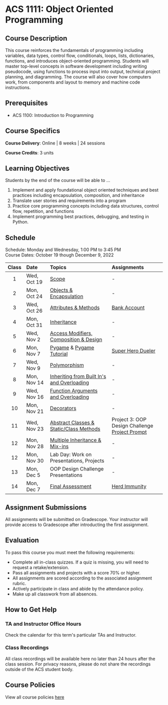 # ACS 1111: Object Oriented Programming

## Course Description

This course reinforces the fundamentals of programming including variables, data types, control flow, conditionals, loops, lists, dictionaries, functions, and introduces object-oriented programming. Students will master top-level concepts in software development including writing pseudocode, using functions to process input into output, technical project planning, and diagramming. The course will also cover how computers work, from components and layout to memory and machine code instructions.

## Prerequisites

- ACS 1100: Introduction to Programming

## Course Specifics

**Course Delivery**: Online | 8 weeks | 24 sessions

**Course Credits**: 3 units 

## Learning Objectives

Students by the end of the course will be able to ...

1. Implement and apply foundational object oriented techniques and best practices including encapsulation, composition, and inheritance
1. Translate user stories and requirements into a program
1. Practice core programming concepts including data structures, control flow, repetition, and functions
1. Implement programming best practices, debugging, and testing in Python.

## Schedule

Schedule: Monday and Wednesday, 1:00 PM to 3:45 PM <br>
Course Dates: October 19 though December 9, 2022

| Class | Date | Topics | Assignments |
|:-----:|:-----|:-------|:------------|
|  1 | Wed, Oct 19 | [Scope] | - |
|  2 | Mon, Oct 24 | [Objects & Encapsulation] | - |
|  3 | Wed, Oct 26 | [Attributes & Methods] | [Bank Account] |
|  4 | Mon, Oct 31 | [Inheritance] | - |  
|  5 | Wed, Nov 2 | [Access Modifiers, Composition & Design] | - |
|  6 | Mon, Nov 7 | [Pygame] & [Pygame Tutorial] | [Super Hero Dueler] |
|  7 | Wed, Nov 9 | [Polymorphism] | - |
| 8 | Mon, Nov 14 | [Inheriting from Built In's and Overloading] | - |
| 9 | Wed, Nov 16 | [Function Arguments and Overloading] | - |
| 10 | Mon, Nov 21 | [Decorators] | - |
| 11 | Wed, Nov 23 | [Abstract Classes & Static/Class Methods] | Project 3: OOP Design Challenge <br/> [Project Prompt](Lessons/oop_design_challenge.md) |
| 12 | Mon, Nov 28 | [Multiple Inheritance & Mix-ins] | - |
| 12 | Mon, Nov 30 | Lab Day: Work on Presentations, Projects | - |
| 13 | Mon, Dec  5 | OOP Design Challenge Presentations | - |
| 14 | Mon, Dec  7 | [Final Assessment](Projects/oop-challenge.md) | [Herd Immunity] |

[Scope]: Lessons/scope.md
[Objects & Encapsulation]: Lessons/objects_encapsulation.md
[Attributes & Methods]: Lessons/attributes_methods.md
[Access Modifiers, Composition & Design]: Lessons/access_modifiers_composition_design.md
[Inheritance]: Lessons/inheritance_overriding.md
[Pygame]: Lessons/pygame.md
[Polymorphism]: Lessons/polymorphism.md
[Inheriting from Built In's and Overloading]: Lessons/inheriting_builtin_overloading.md
[Function Arguments and Overloading]: Lessons/function_arguments.md
[Decorators]: Lessons/decorators.md
[Abstract Classes & Static/Class Methods]: Lessons/abstract_classes_static_methods.md
[Multiple Inheritance & Mix-ins]: Lessons/multi_inheritance_mixins.md
[How Computers Work]: Lessons/how_computers_work.md

[Superhero Team Dueler]: https://www.gradescope.com/courses/196280/assignments/777380
[OOP Design Challenge]: https://www.gradescope.com/courses/196280/assignments/777381


[Bank Account]: Lessons/bank_account.md
[Super Hero Dueler]: https://github.com/Tech-at-DU/Superhero-Team-Dueler
[Pygame Tutorial]: https://github.com/Tech-at-DU/Pygame-Tutorial
[Herd Immunity]: https://github.com/Tech-at-DU/Herd-Immunity-Simulation 

 
## Assignment Submissions

All assignments will be submitted on Gradescope. Your instructor will provide access to Gradescope after introducting the first assignment.

## Evaluation

To pass this course you must meet the following requirements:

- Complete all in-class quizzes. If a quiz is missing, you will need to request a retake/extension.
- Pass all assignments and projects with a score 70% or higher.
- All assignments are scored according to the associated assignment rubric.
- Actively participate in class and abide by the attendance policy.
- Make up all classwork from all absences.

## How to Get Help

### TA and Instructor Office Hours

Check the calendar for this term's particular TAs and Instructor.

### Class Recordings

All class recordings will be available here no later than 24 hours after the class session. For privacy reasons, please do not share the recordings outside of the ACS student body.

## Course Policies

View all course policies [here](https://docs.google.com/document/d/132gwMpRoy7NdRmH8_pV_ZbOvd54rwHq_ZBhzD6eOe1o/edit)

